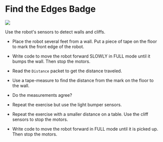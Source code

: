 # Find the Edges Badge

![](https://github.com/topherCantrell/robots-iRobotCreate/blob/master/challenges/FindTheEdges/art/smallEdgesBadge.jpg)

Use the robot's sensors to detect walls and cliffs.

  - Place the robot several feet from a wall. Put a piece of tape on the floor to mark the front edge of the robot.
  - Write code to move the robot forward SLOWLY in FULL mode until it bumps the wall. Then stop the motors.
  - Read the ```Distance``` packet to get the distance traveled.
  - Use a tape-measure to find the distance from the mark on the floor to the wall.
  - Do the measurements agree?
  
  - Repeat the exercise but use the light bumper sensors.
  
  - Repeat the exercise with a smaller distance on a table. Use the cliff sensors to stop the motors.
  
  - Write code to move the robot forward in FULL mode until it is picked up. Then stop the motors.
